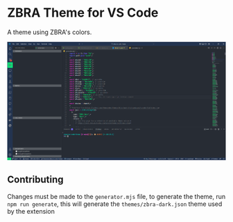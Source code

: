 # ZBRA Theme for VS Code

A theme using ZBRA's colors.

![](images/screenshot.png)

## Contributing

Changes must be made to the `generator.mjs` file, to generate the theme, run `npm run generate`, this will generate the `themes/zbra-dark.json` theme used by the extension
